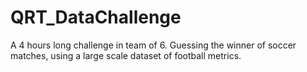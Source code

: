 # QRT_DataChallenge
 A 4 hours long challenge in team of 6. Guessing the winner of soccer matches, using a large scale dataset of football metrics. 
